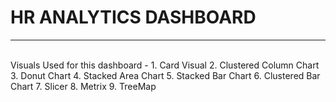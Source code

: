 <h1>HR ANALYTICS DASHBOARD</h1>
<hr>
<br>
Visuals Used for this dashboard -
1. Card Visual
2. Clustered Column Chart
3. Donut Chart
4. Stacked Area Chart
5. Stacked Bar Chart
6. Clustered Bar Chart
7. Slicer
8. Metrix
9. TreeMap


<!---
vaibhav1845/vaibhav1845 is a ✨ special ✨ repository because its `README.md` (this file) appears on your GitHub profile.
You can click the Preview link to take a look at your changes.
--->
